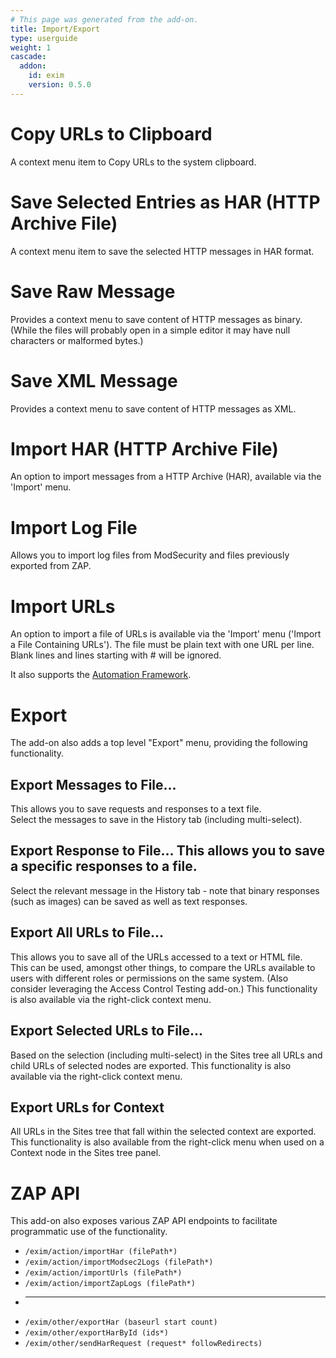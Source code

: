 ```yaml
---
# This page was generated from the add-on.
title: Import/Export
type: userguide
weight: 1
cascade:
  addon:
    id: exim
    version: 0.5.0
---
```


# Copy URLs to Clipboard

A context menu item to Copy URLs to the system clipboard.

# Save Selected Entries as HAR (HTTP Archive File)

A context menu item to save the selected HTTP messages in HAR format.

# Save Raw Message

Provides a context menu to save content of HTTP messages as binary. (While the files will probably open in a simple editor it may have null characters or malformed bytes.)

# Save XML Message

Provides a context menu to save content of HTTP messages as XML.

# Import HAR (HTTP Archive File)

An option to import messages from a HTTP Archive (HAR), available via the 'Import' menu.

# Import Log File

Allows you to import log files from ModSecurity and files previously exported from ZAP.

# Import URLs

An option to import a file of URLs is available via the 'Import' menu ('Import a File Containing URLs'). The file must be plain text with one URL per line. Blank lines and lines starting with # will be ignored.   

It also supports the [Automation Framework](/docs/desktop/addons/import-export/automation/).

# Export

The add-on also adds a top level "Export" menu, providing the following functionality.

## Export Messages to File...

This allows you to save requests and responses to a text file.   
Select the messages to save in the History tab (including multi-select).

## Export Response to File... This allows you to save a specific responses to a file.
Select the relevant message in the History tab - note that binary responses (such as images) can be saved as well as text responses.

## Export All URLs to File...

This allows you to save all of the URLs accessed to a text or HTML file.   
This can be used, amongst other things, to compare the URLs available to users with different roles or permissions on the same system. (Also consider leveraging the Access Control Testing add-on.) This functionality is also available via the right-click context menu.

## Export Selected URLs to File...

Based on the selection (including multi-select) in the Sites tree all URLs and child URLs of selected nodes are exported. This functionality is also available via the right-click context menu.

## Export URLs for Context

All URLs in the Sites tree that fall within the selected context are exported. This functionality is also available from the right-click menu when used on a Context node in the Sites tree panel.

# ZAP API

This add-on also exposes various ZAP API endpoints to facilitate programmatic use of the functionality.

* `/exim/action/importHar (filePath*)`
* `/exim/action/importModsec2Logs (filePath*)`
* `/exim/action/importUrls (filePath*)`
* `/exim/action/importZapLogs (filePath*)`
* ---
* `/exim/other/exportHar (baseurl start count)`
* `/exim/other/exportHarById (ids*)`
* `/exim/other/sendHarRequest (request* followRedirects)`
